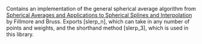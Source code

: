 Contains an implementation of the general spherical average algorithm from [Spherical Averages and Applications to Spherical Splines and Interpolation](https://mathweb.ucsd.edu/~sbuss/ResearchWeb/spheremean/paper.pdf) by Fillmore and Bruss. Exports [slerp_n], which can take in any number of points and weights, and the shorthand method [slerp_3], which is used in this library.
